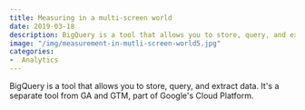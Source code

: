```yaml
---
title: Measuring in a multi-screen world
date: 2019-03-18 
description: BigQuery is a tool that allows you to store, query, and extract data. It's a separate tool from GA and GTM, part of Google's Cloud Platform.
image: "/img/measurement-in-mutli-screen-world5.jpg"
categories:
-  Analytics
---
```


BigQuery is a tool that allows you to store, query, and extract data. It's a separate tool from GA and GTM, part of Google's Cloud Platform.


